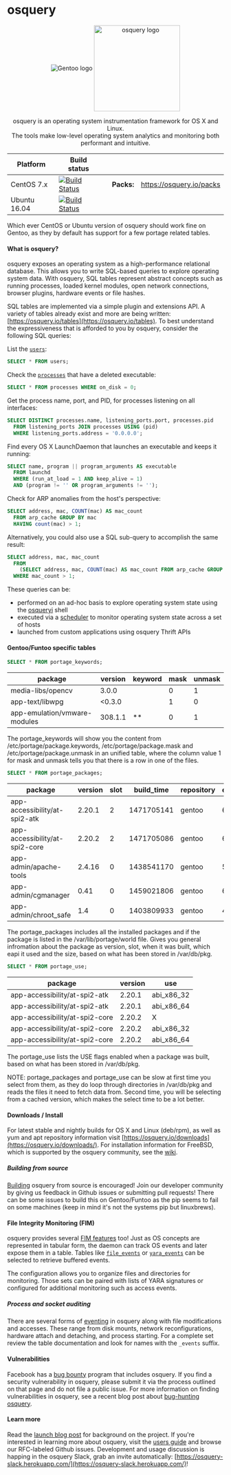 osquery
=======

<p align="center">
<img align="center" src="https://www.gentoo.org/assets/img/logo/gentoo-3d-small.png" alt="Gentoo logo" />
<img align="center" src="https://osquery.io/assets/logo-dark.png" alt="osquery logo" width="200"/>

<p align="center">
osquery is an operating system instrumentation framework for OS X and Linux. <br/>
The tools make low-level operating system analytics and monitoring both performant and intuitive.

| Platform | Build status  | | | |
|----------|---------------|---|---|---|
CentOS 7.x   | [![Build Status](https://jenkins.osquery.io/job/osqueryMasterBuildCentOS7/badge/icon)](https://jenkins.osquery.io/job/osqueryMasterBuildCentOS7/) | | **Packs:** | https://osquery.io/packs
Ubuntu 16.04 | [![Build Status](https://jenkins.osquery.io/job/osqueryMasterBuildUbuntu16/badge/icon)](https://jenkins.osquery.io/job/osqueryMasterBuildUbuntu16/) | | |

Which ever CentOS or Ubuntu version of osquery should work fine on Gentoo, as they by default has support for a few portage related tables.


#### What is osquery?

osquery exposes an operating system as a high-performance relational database. This allows you to write SQL-based queries to explore operating system data. With osquery, SQL tables represent abstract concepts such as running processes, loaded kernel modules, open network connections, browser plugins, hardware events or file hashes.

SQL tables are implemented via a simple plugin and extensions API. A variety of tables already exist and more are being written: [https://osquery.io/tables](https://osquery.io/tables). To best understand the expressiveness that is afforded to you by osquery, consider the following SQL queries:


List the [`users`](https://osquery.io/docs/tables/#users):
```sql
SELECT * FROM users;
```

Check the [`processes`](https://osquery.io/docs/tables/#processes) that have a deleted executable:
```sql
SELECT * FROM processes WHERE on_disk = 0;
```

Get the process name, port, and PID, for processes listening on all interfaces:
```sql
SELECT DISTINCT processes.name, listening_ports.port, processes.pid
  FROM listening_ports JOIN processes USING (pid)
  WHERE listening_ports.address = '0.0.0.0';
```

Find every OS X LaunchDaemon that launches an executable and keeps it running:
```sql
SELECT name, program || program_arguments AS executable
  FROM launchd
  WHERE (run_at_load = 1 AND keep_alive = 1)
  AND (program != '' OR program_arguments != '');
```

Check for ARP anomalies from the host's perspective:

```sql
SELECT address, mac, COUNT(mac) AS mac_count
  FROM arp_cache GROUP BY mac
  HAVING count(mac) > 1;
```

Alternatively, you could also use a SQL sub-query to accomplish the same result:

```sql
SELECT address, mac, mac_count
  FROM
    (SELECT address, mac, COUNT(mac) AS mac_count FROM arp_cache GROUP BY mac)
  WHERE mac_count > 1;
```

These queries can be:
* performed on an ad-hoc basis to explore operating system state using the [osqueryi](https://osquery.readthedocs.org/en/latest/introduction/using-osqueryi/) shell
* executed via a [scheduler](https://osquery.readthedocs.org/en/latest/introduction/using-osqueryd/) to monitor operating system state across a set of hosts
* launched from custom applications using osquery Thrift APIs

#### Gentoo/Funtoo specific tables

```sql
SELECT * FROM portage_keywords;
```

| package                      | version    | keyword | mask | unmask |
|------------------------------|------------|---------|------|--------|
media-libs/opencv            | 3.0.0      |         | 0    | 1
app-text/libwpg              | <0.3.0     |         | 1    | 0
app-emulation/vmware-modules | 308.1.1    | **      | 0    | 1

The portage_keywords will show you the content from /etc/portage/package.keywords, /etc/portage/package.mask and /etc/portage/package.unmask in an unified table, where the column value 1 for mask and unmask tells you that there is a row in one of the files.

```sql
SELECT * FROM portage_packages;
```

| package                                     | version                | slot            | build_time | repository | eapi | size       | world |
|---------------------------------------------|------------------------|-----------------|------------|------------|------|------------|-------|
app-accessibility/at-spi2-atk               | 2.20.1                 | 2               | 1471705141 | gentoo     | 6    | 522130     | 0
app-accessibility/at-spi2-core              | 2.20.2                 | 2               | 1471705086 | gentoo     | 6    | 2167640    | 0
app-admin/apache-tools                      | 2.4.16                 | 0               | 1438541170 | gentoo     | 5    | 474758     | 0
app-admin/cgmanager                         | 0.41                   | 0               | 1459021806 | gentoo     | 6    | 1566567    | 0
app-admin/chroot_safe                       | 1.4                    | 0               | 1403809933 | gentoo     | 4    | 18312      | 1

The portage_packages includes all the installed packages and if the package is listed in the /var/lib/portage/world file. Gives you general infromation about the package as version, slot, when it was built, which eapi it used and the size, based on what has been stored in /var/db/pkg.

```sql
SELECT * FROM portage_use;
```

| package                        | version | use          |
|--------------------------------|---------|--------------|
app-accessibility/at-spi2-atk  | 2.20.1  | abi_x86_32
app-accessibility/at-spi2-atk  | 2.20.1  | abi_x86_64
app-accessibility/at-spi2-core | 2.20.2  | X
app-accessibility/at-spi2-core | 2.20.2  | abi_x86_32
app-accessibility/at-spi2-core | 2.20.2  | abi_x86_64

The portage_use lists the USE flags enabled when a package was built, based on what has been stored in /var/db/pkg.

NOTE: portage_packages and portage_use can be slow at first time you select from them, as they do loop through directories in /var/db/pkg and reads the files it need to fetch data from. Second time, you will be selecting from a cached version, which makes the select time to be a lot better.


#### Downloads / Install

For latest stable and nightly builds for OS X and Linux (deb/rpm), as well as yum and apt repository information visit [https://osquery.io/downloads](https://osquery.io/downloads/). For installation information for FreeBSD, which is supported by the osquery community, see the [wiki](https://osquery.readthedocs.org/en/latest/installation/install-freebsd/).

##### Building from source

[Building](https://osquery.readthedocs.org/en/latest/development/building/) osquery from source is encouraged! Join our developer community by giving us feedback in Github issues or submitting pull requests! There can be some issues to build this on Gentoo/Funtoo as the pip seems to fail on some machines (keep in mind it's not the systems pip but linuxbrews).

#### File Integrity Monitoring (FIM)

osquery provides several [FIM features](http://osquery.readthedocs.org/en/stable/deployment/file-integrity-monitoring/) too! Just as OS concepts are represented in tabular form, the daemon can track OS events and later expose them in a table. Tables like [`file_events`](https://osquery.io/docs/tables/#file_events) or [`yara_events`](https://osquery.io/docs/tables/#yara_events) can be selected to retrieve buffered events.

The configuration allows you to organize files and directories for monitoring. Those sets can be paired with lists of YARA signatures or configured for additional monitoring such as access events.

##### Process and socket auditing

There are several forms of [eventing](http://osquery.readthedocs.org/en/stable/development/pubsub-framework/) in osquery along with file modifications and accesses. These range from disk mounts, network reconfigurations, hardware attach and detaching, and process starting. For a complete set review the table documentation and look for names with the `_events` suffix.

#### Vulnerabilities

Facebook has a [bug bounty](https://www.facebook.com/whitehat/) program that includes osquery. If you find a security vulnerability in osquery, please submit it via the process outlined on that page and do not file a public issue. For more information on finding vulnerabilities in osquery, see a recent blog post about [bug-hunting osquery](https://www.facebook.com/notes/facebook-bug-bounty/bug-hunting-osquery/954850014529225).

#### Learn more

Read the [launch blog post](https://code.facebook.com/posts/844436395567983/introducing-osquery/) for background on the project.
If you're interested in learning more about osquery, visit the [users guide](https://osquery.readthedocs.org/) and browse our RFC-labeled Github issues. Development and usage discussion is happing in the osquery Slack, grab an invite automatically: [https://osquery-slack.herokuapp.com/](https://osquery-slack.herokuapp.com/)!
